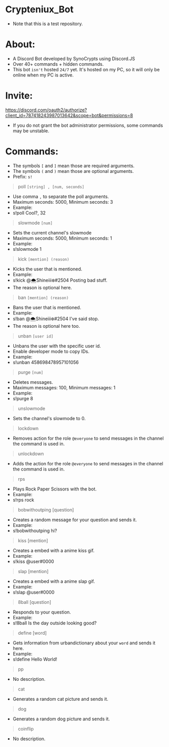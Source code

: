 # Crypteniux_Bot
- Note that this is a test repository.


# About:
- A Discord Bot developed by SynoCrypts using Discord.JS
- Over 40+ commands + hidden commands.
- This bot `isn't` hosted `24/7` yet. It's hosted on my PC, so it will only be online when my PC is active.

# Invite:
https://discord.com/oauth2/authorize?client_id=787418243987013642&scope=bot&permissions=8
- If you do not grant the bot administrator permissions, some commands may be unstable.


# Commands:
- The symbols `[` and `]` mean those are required arguments.
- The symbols `(` and `)` mean those are optional arguments.
- Prefix: `s!`

> poll `[string] , [num, seconds]`
- Use comma `,` to separate the poll arguments.
- Maximum seconds: 5000, Minimum seconds: 3
- Example:
- s!poll Cool?, 32

> slowmode `[num]`
- Sets the current channel's slowmode
- Maximum seconds: 5000, Minimum seconds: 1
- Example:
- s!slowmode 1

> kick `[mention] (reason)`
- Kicks the user that is mentioned.
- Example:
- s!kick @🌨Shineiii❄#2504 Posting bad stuff.
- The reason is optional here.

> ban `[mention] (reason)`
- Bans the user that is mentioned.
- Example:
- s!ban @🌨Shineiii❄#2504 I've said stop.
- The reason is optional here too.

> unban `[user id]`
- Unbans the user with the specific user id.
- Enable developer mode to copy IDs.
- Example:
- s!unban 458698478957101056

> purge `[num]`
- Deletes messages.
- Maximum messages: 100, Minimum messages: 1
- Example:
- s!purge 8

> unslowmode
- Sets the channel's slowmode to 0.

> lockdown
- Removes action for the role `@everyone` to send messages in the channel the command is used in.

> unlockdown
- Adds the action for the role `@everyone` to send messages in the channel the command is used in.

> rps
- Plays Rock Paper Scissors with the bot.
- Example:
- s!rps rock

> bobwithoutping [question]
- Creates a random message for your question and sends it.
- Example:
- s!bobwithoutping hi?

> kiss [mention]
- Creates a embed with a anime kiss gif.
- Example:
- s!kiss @user#0000

> slap [mention]
- Creates a embed with a anime slap gif.
- Example:
- s!slap @user#0000

> 8ball [question]
- Responds to your question.
- Example:
- s!8ball Is the day outside looking good?

> define [word]
- Gets information from urbandictionary about your `word` and sends it here.
- Example:
- s!define Hello World!

> pp
- No description.

> cat
- Generates a random cat picture and sends it.

> dog
- Generates a random dog picture and sends it.

> coinflip
- No description.
